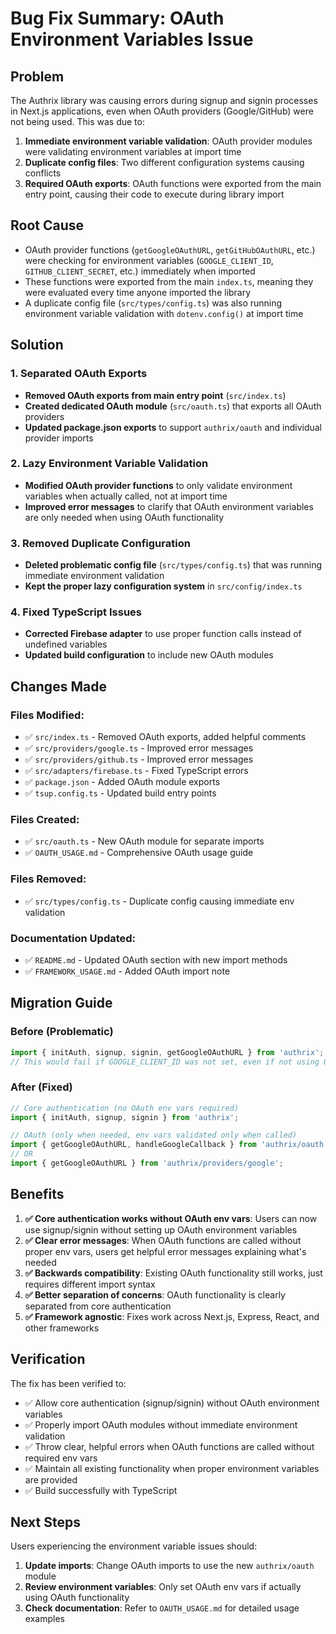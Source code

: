 # Bug Fix Summary: OAuth Environment Variables Issue

## Problem
The Authrix library was causing errors during signup and signin processes in Next.js applications, even when OAuth providers (Google/GitHub) were not being used. This was due to:

1. **Immediate environment variable validation**: OAuth provider modules were validating environment variables at import time
2. **Duplicate config files**: Two different configuration systems causing conflicts
3. **Required OAuth exports**: OAuth functions were exported from the main entry point, causing their code to execute during library import

## Root Cause
- OAuth provider functions (`getGoogleOAuthURL`, `getGitHubOAuthURL`, etc.) were checking for environment variables (`GOOGLE_CLIENT_ID`, `GITHUB_CLIENT_SECRET`, etc.) immediately when imported
- These functions were exported from the main `index.ts`, meaning they were evaluated every time anyone imported the library
- A duplicate config file (`src/types/config.ts`) was also running environment variable validation with `dotenv.config()` at import time

## Solution

### 1. Separated OAuth Exports
- **Removed OAuth exports from main entry point** (`src/index.ts`)
- **Created dedicated OAuth module** (`src/oauth.ts`) that exports all OAuth providers
- **Updated package.json exports** to support `authrix/oauth` and individual provider imports

### 2. Lazy Environment Variable Validation
- **Modified OAuth provider functions** to only validate environment variables when actually called, not at import time
- **Improved error messages** to clarify that OAuth environment variables are only needed when using OAuth functionality

### 3. Removed Duplicate Configuration
- **Deleted problematic config file** (`src/types/config.ts`) that was running immediate environment validation
- **Kept the proper lazy configuration system** in `src/config/index.ts`

### 4. Fixed TypeScript Issues
- **Corrected Firebase adapter** to use proper function calls instead of undefined variables
- **Updated build configuration** to include new OAuth modules

## Changes Made

### Files Modified:
- ✅ `src/index.ts` - Removed OAuth exports, added helpful comments
- ✅ `src/providers/google.ts` - Improved error messages
- ✅ `src/providers/github.ts` - Improved error messages  
- ✅ `src/adapters/firebase.ts` - Fixed TypeScript errors
- ✅ `package.json` - Added OAuth module exports
- ✅ `tsup.config.ts` - Updated build entry points

### Files Created:
- ✅ `src/oauth.ts` - New OAuth module for separate imports
- ✅ `OAUTH_USAGE.md` - Comprehensive OAuth usage guide

### Files Removed:
- ✅ `src/types/config.ts` - Duplicate config causing immediate env validation

### Documentation Updated:
- ✅ `README.md` - Updated OAuth section with new import methods
- ✅ `FRAMEWORK_USAGE.md` - Added OAuth import note

## Migration Guide

### Before (Problematic)
```typescript
import { initAuth, signup, signin, getGoogleOAuthURL } from 'authrix';
// This would fail if GOOGLE_CLIENT_ID was not set, even if not using OAuth
```

### After (Fixed)
```typescript
// Core authentication (no OAuth env vars required)
import { initAuth, signup, signin } from 'authrix';

// OAuth (only when needed, env vars validated only when called)
import { getGoogleOAuthURL, handleGoogleCallback } from 'authrix/oauth';
// OR
import { getGoogleOAuthURL } from 'authrix/providers/google';
```

## Benefits

1. **✅ Core authentication works without OAuth env vars**: Users can now use signup/signin without setting up OAuth environment variables
2. **✅ Clear error messages**: When OAuth functions are called without proper env vars, users get helpful error messages explaining what's needed
3. **✅ Backwards compatibility**: Existing OAuth functionality still works, just requires different import syntax
4. **✅ Better separation of concerns**: OAuth functionality is clearly separated from core authentication
5. **✅ Framework agnostic**: Fixes work across Next.js, Express, React, and other frameworks

## Verification

The fix has been verified to:
- ✅ Allow core authentication (signup/signin) without OAuth environment variables
- ✅ Properly import OAuth modules without immediate environment validation
- ✅ Throw clear, helpful errors when OAuth functions are called without required env vars
- ✅ Maintain all existing functionality when proper environment variables are provided
- ✅ Build successfully with TypeScript

## Next Steps

Users experiencing the environment variable issues should:

1. **Update imports**: Change OAuth imports to use the new `authrix/oauth` module
2. **Review environment variables**: Only set OAuth env vars if actually using OAuth functionality
3. **Check documentation**: Refer to `OAUTH_USAGE.md` for detailed usage examples
